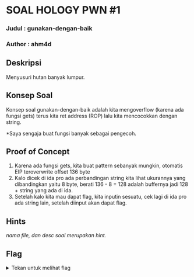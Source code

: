 # SOAL HOLOGY PWN #1

### Judul : gunakan-dengan-baik

### Author : ahm4d

## Deskripsi

Menyusuri hutan banyak lumpur.

## Konsep Soal

Konsep soal gunakan-dengan-baik adalah kita mengoverflow (karena ada fungsi gets) terus kita ret address (ROP) lalu kita mencocokkan dengan string.

\*Saya sengaja buat fungsi banyak sebagai pengecoh.

## Proof of Concept

1. Karena ada fungsi gets, kita buat pattern sebanyak mungkin, otomatis EIP teroverwrite
   offset 136 byte
2. Kalo dicek di ida pro ada perbandingan string kita lihat ukurannya yang dibandingkan yaitu 8 byte, berati 136 - 8 = 128 adalah buffernya
   jadi 128 + string yang ada di ida.
3. Setelah kalo kita mau dapat flag, kita inputin sesuatu, cek lagi di ida pro ada string lain, setelah diinput akan dapat flag.

## Hints

_nama file, dan desc soal merupakan hint._

## Flag

<details>
<summary>Tekan untuk melihat flag</summary>

    hology3{kamu_m3rusak_pr09ramku}

</details>
